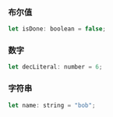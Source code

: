 ### 布尔值

```javascript
let isDone: boolean = false;
```



### 数字

```javascript
let decLiteral: number = 6;
```



### 字符串

```javascript
let name: string = "bob";
```



